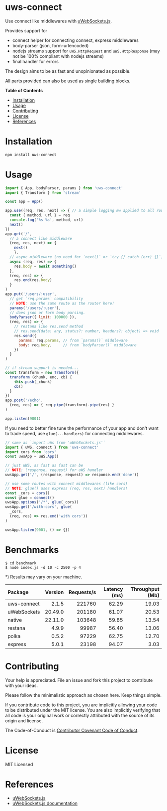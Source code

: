 # uws-connect

Use connect like middlewares with [uWebSockets.js][].

Provides support for

- connect helper for connecting connect, express middlewares
- body-parser (json, form-urlencoded)
- nodejs streams support for `uWS.HttpRequest` and `uWS.HttpResponse`
  (may not be 100% compliant with nodejs streams)
- final handler for errors

The design aims to be as fast and unopinionated as possible.

All parts provided can also be used as single building blocks.

**Table of Contents**

<!-- !toc (omit="uws-connect") -->

- [Installation](#installation)
- [Usage](#usage)
- [Contributing](#contributing)
- [License](#license)
- [References](#references)

<!-- toc! -->

# Installation

```sh
npm install uws-connect
```

# Usage

```js
import { App, bodyParser, params } from 'uws-connect'
import { Transform } from 'stream'

const app = App()

app.use((req, res, next) => { // a simple logging mw applied to all routes
  const { method, url } = req
  console.log('%s %s', method, url)
  next()
})
app.get('/',
  // a connect like middleware
  (req, res, next) => {
    next()
    },
  // async middleware (no need for `next()` or `try {} catch (err) {}`)
  async (req, res) => {
    res.body = await something()
  },
  (req, res) => {
    res.end(res.body)
  }
)
app.put('/users/:user',
  // get `req.params` compatibility
  // NOTE: use the same route as the router here!
  params('/users/:user'),
  // does json or form body parsing.
  bodyParser({ limit: 100000 }),
  (req, res) => {
    // restana like res.send method
    // res.send(data: any, status?: number, headers?: object) => void
    res.send({
      params: req.params, // from `params()` middleware
      body: req.body,     // from `bodyParser()` middleware
    })
  }
)

// if stream support is needed...
const transform = new Transform({
  transform (chunk, enc, cb) {
    this.push(_chunk)
    cb()
  }
})
app.post('/echo',
  (req, res) => { req.pipe(transform).pipe(res) }
)

app.listen(9001)
```

If you need to better fine tune the performance of your app and don't want to
trade speed, use `glue(...handlers)` for connecting middlewares.

```js
// same as `import uWs from 'uWebSockets.js'`
import { uWS, connect } from 'uws-connect'
import cors from 'cors'
const uwsApp = uWS.App()

// just uWS, as fast as fast can be
// NOTE: (response, request) for uWS handler
uwsApp.get('/', (response, request) => response.end('done'))

// use some routes with connect middlewares (like cors)
// NOTE: glue() uses express (req, res, next) handlers!
const _cors = cors()
const glue = connect()
uwsApp.options('/*', glue(_cors))
uwsApp.get('/with-cors', glue(
  _cors,
  (req, res) => res.end('with cors'))
)

uwsApp.listen(9001, () => {})
```

# Benchmarks

```
$ cd benchmark
$ node index.js -d 10 -c 2500 -p 4
```

\*) Results may vary on your machine.

| Package     | Version | Requests/s | Latency (ms) | Throughput (Mb) |
| :---------- | ------: | ---------: | -----------: | --------------: |
| uws-connect |   2.1.5 |     221760 |        62.29 |           19.03 |
| uWebSockets | 20.49.0 |     201180 |        61.07 |           20.53 |
| native      | 22.11.0 |     103648 |        59.85 |           13.54 |
| restana     |   4.9.9 |      99987 |        56.40 |           13.06 |
| polka       |   0.5.2 |      97229 |        62.75 |           12.70 |
| express     |   5.0.1 |      23198 |        94.07 |            3.03 |

# Contributing

Your help is appreciated. File an issue and fork this project to contribute with
your ideas.

Please follow the minimalistic approach as chosen here. Keep things simple.

If you contribute code to this project, you are implicitly allowing your code to
be distributed under the MIT license. You are also implicitly verifying that all
code is your original work or correctly attributed with the source of its origin
and license.

The Code-of-Conduct is [Contributor Covenant Code of Conduct](https://www.contributor-covenant.org/version/2/1/code_of_conduct/).

# License

MIT Licensed

# References

<!-- !ref -->

- [uWebSockets.js][uWebSockets.js]
- [uWebSockets.js documentation][uWebSockets.js documentation]

<!-- ref! -->

[uWebSockets.js]: https://github.com/uNetworking/uWebSockets.js
[uWebSockets.js documentation]: https://unetworking.github.io/uWebSockets.js/generated/index.html

<!--
https://nodejs.org/en/docs/guides/backpressuring-in-streams/
-->
